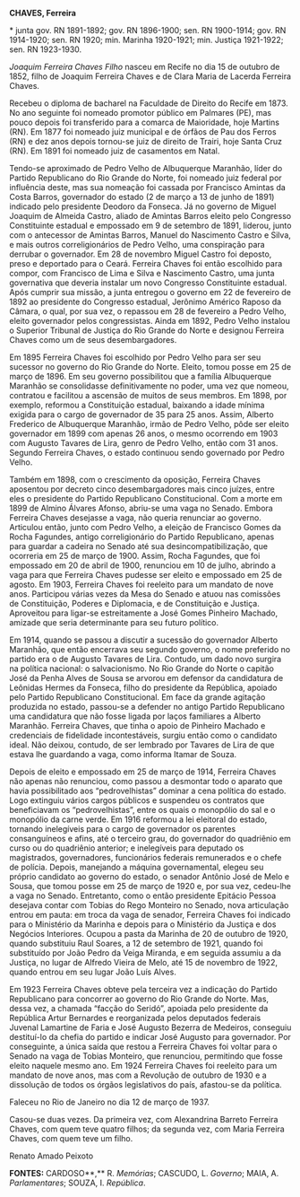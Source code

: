 **CHAVES, Ferreira**

\* junta gov. RN 1891-1892; gov. RN 1896-1900; sen. RN 1900-1914; gov.
RN 1914-1920; sen. RN 1920; min. Marinha 1920-1921; min. Justiça
1921-1922; sen. RN 1923-1930.

*Joaquim Ferreira Chaves Filho* nasceu em Recife no dia 15 de outubro de
1852, filho de Joaquim Ferreira Chaves e de Clara Maria de Lacerda
Ferreira Chaves.

Recebeu o diploma de bacharel na Faculdade de Direito do Recife em 1873.
No ano seguinte foi nomeado promotor público em Palmares (PE), mas pouco
depois foi transferido para a comarca de Maioridade, hoje Martins (RN).
Em 1877 foi nomeado juiz municipal e de órfãos de Pau dos Ferros (RN) e
dez anos depois tornou-se juiz de direito de Trairi, hoje Santa Cruz
(RN). Em 1891 foi nomeado juiz de casamentos em Natal.

Tendo-se aproximado de Pedro Velho de Albuquerque Maranhão, líder do
Partido Republicano do Rio Grande do Norte, foi nomeado juiz federal por
influência deste, mas sua nomeação foi cassada por Francisco Amintas da
Costa Barros, governador do estado (2 de março a 13 de junho de 1891)
indicado pelo presidente Deodoro da Fonseca. Já no governo de Miguel
Joaquim de Almeida Castro, aliado de Amintas Barros eleito pelo
Congresso Constituinte estadual e empossado em 9 de setembro de 1891,
liderou, junto com o antecessor de Amintas Barros, Manuel do Nascimento
Castro e Silva, e mais outros correligionários de Pedro Velho, uma
conspiração para derrubar o governador. Em 28 de novembro Miguel Castro
foi deposto, preso e deportado para o Ceará. Ferreira Chaves foi então
escolhido para compor, com Francisco de Lima e Silva e Nascimento
Castro, uma junta governativa que deveria instalar um novo Congresso
Constituinte estadual. Após cumprir sua missão, a junta entregou o
governo em 22 de fevereiro de 1892 ao presidente do Congresso estadual,
Jerônimo Américo Raposo da Câmara, o qual, por sua vez, o repassou em 28
de fevereiro a Pedro Velho, eleito governador pelos congressistas. Ainda
em 1892, Pedro Velho instalou o Superior Tribunal de Justiça do Rio
Grande do Norte e designou Ferreira Chaves como um de seus
desembargadores.

Em 1895 Ferreira Chaves foi escolhido por Pedro Velho para ser seu
sucessor no governo do Rio Grande do Norte. Eleito, tomou posse em 25 de
março de 1896. Em seu governo possibilitou que a família Albuquerque
Maranhão se consolidasse definitivamente no poder, uma vez que nomeou,
contratou e facilitou a ascensão de muitos de seus membros. Em 1898, por
exemplo, reformou a Constituição estadual, baixando a idade mínima
exigida para o cargo de governador de 35 para 25 anos. Assim, Alberto
Frederico de Albuquerque Maranhão, irmão de Pedro Velho, pôde ser eleito
governador em 1899 com apenas 26 anos, o mesmo ocorrendo em 1903 com
Augusto Tavares de Lira, genro de Pedro Velho, então com 31 anos.
Segundo Ferreira Chaves, o estado continuou sendo governado por Pedro
Velho.

Também em 1898, com o crescimento da oposição, Ferreira Chaves aposentou
por decreto cinco desembargadores mais cinco juízes, entre eles o
presidente do Partido Republicano Constitucional. Com a morte em 1899 de
Almino Álvares Afonso, abriu-se uma vaga no Senado. Embora Ferreira
Chaves desejasse a vaga, não queria renunciar ao governo. Articulou
então, junto com Pedro Velho, a eleição de Francisco Gomes da Rocha
Fagundes, antigo correligionário do Partido Republicano, apenas para
guardar a cadeira no Senado até sua desincompatibilização, que ocorreria
em 25 de março de 1900. Assim, Rocha Fagundes, que foi empossado em 20
de abril de 1900, renunciou em 10 de julho, abrindo a vaga para que
Ferreira Chaves pudesse ser eleito e empossado em 25 de agosto. Em 1903,
Ferreira Chaves foi reeleito para um mandato de nove anos. Participou
várias vezes da Mesa do Senado e atuou nas comissões de Constituição,
Poderes e Diplomacia, e de Constituição e Justiça. Aproveitou para
ligar-se estreitamente a José Gomes Pinheiro Machado, amizade que seria
determinante para seu futuro político.

Em 1914, quando se passou a discutir a sucessão do governador Alberto
Maranhão, que então encerrava seu segundo governo, o nome preferido no
partido era o de Augusto Tavares de Lira. Contudo, um dado novo surgira
na política nacional: o salvacionismo. No Rio Grande do Norte o capitão
José da Penha Alves de Sousa se arvorou em defensor da candidatura de
Leônidas Hermes da Fonseca, filho do presidente da República, apoiado
pelo Partido Republicano Constitucional. Em face da grande agitação
produzida no estado, passou-se a defender no antigo Partido Republicano
uma candidatura que não fosse ligada por laços familiares a Alberto
Maranhão. Ferreira Chaves, que tinha o apoio de Pinheiro Machado e
credenciais de fidelidade incontestáveis, surgiu então como o candidato
ideal. Não deixou, contudo, de ser lembrado por Tavares de Lira de que
estava lhe guardando a vaga, como informa Itamar de Souza.

Depois de eleito e empossado em 25 de março de 1914, Ferreira Chaves não
apenas não renunciou, como passou a desmontar todo o aparato que havia
possibilitado aos “pedrovelhistas” dominar a cena política do estado.
Logo extinguiu vários cargos públicos e suspendeu os contratos que
beneficiavam os “pedrovelhistas”, entre os quais o monopólio do sal e o
monopólio da carne verde. Em 1916 reformou a lei eleitoral do estado,
tornando inelegíveis para o cargo de governador os parentes
consanguíneos e afins, até o terceiro grau, do governador do quadriênio
em curso ou do quadriênio anterior; e inelegíveis para deputado os
magistrados, governadores, funcionários federais remunerados e o chefe
de polícia. Depois, manejando a máquina governamental, elegeu seu
próprio candidato ao governo do estado, o senador Antônio José de Melo e
Sousa, que tomou posse em 25 de março de 1920 e, por sua vez, cedeu-lhe
a vaga no Senado. Entretanto, como o então presidente Epitácio Pessoa
desejava contar com Tobias do Rego Monteiro no Senado, nova articulação
entrou em pauta: em troca da vaga de senador, Ferreira Chaves foi
indicado para o Ministério da Marinha e depois para o Ministério da
Justiça e dos Negócios Interiores. Ocupou a pasta da Marinha de 20 de
outubro de 1920, quando substituiu Raul Soares, a 12 de setembro de
1921, quando foi substituído por João Pedro da Veiga Miranda, e em
seguida assumiu a da Justiça, no lugar de Alfredo Vieira de Melo, até 15
de novembro de 1922, quando entrou em seu lugar João Luís Alves.

Em 1923 Ferreira Chaves obteve pela terceira vez a indicação do Partido
Republicano para concorrer ao governo do Rio Grande do Norte. Mas, dessa
vez, a chamada “facção do Seridó”, apoiada pelo presidente da República
Artur Bernardes e reorganizada pelos deputados federais Juvenal
Lamartine de Faria e José Augusto Bezerra de Medeiros, conseguiu
destituí-lo da chefia do partido e indicar José Augusto para governador.
Por conseguinte, a única saída que restou a Ferreira Chaves foi voltar
para o Senado na vaga de Tobias Monteiro, que renunciou, permitindo que
fosse eleito naquele mesmo ano. Em 1924 Ferreira Chaves foi reeleito
para um mandato de nove anos, mas com a Revolução de outubro de 1930 e a
dissolução de todos os órgãos legislativos do país, afastou-se da
política.

Faleceu no Rio de Janeiro no dia 12 de março de 1937.

Casou-se duas vezes. Da primeira vez, com Alexandrina Barreto Ferreira
Chaves, com quem teve quatro filhos; da segunda vez, com Maria Ferreira
Chaves, com quem teve um filho.

Renato Amado Peixoto

**FONTES:** CARDOSO**,** R. *Memórias*; CASCUDO, L. *Governo*; MAIA, A.
*Parlamentares*; SOUZA, I. *República*.
